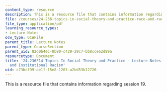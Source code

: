 ```yaml
---
content_type: resource
description: This is a resource file that contains information regarding session 19.
file: /courses/24-236-topics-in-social-theory-and-practice-race-and-racism-fall-2014/c73bcf99ae1f15e81203a2bd53b12726_MIT24_236F14_Sess19.pdf
file_type: application/pdf
learning_resource_types:
- Lecture Notes
ocw_type: OCWFile
parent_title: Lecture Notes
parent_type: CourseSection
parent_uid: 82d0b4ec-0b80-c429-29c7-bb8cce62d89a
resourcetype: Document
title: '24.236F14 Topics In Social Theory and Practice - Lecture Notes: Oppression
  and Institutional Racism'
uid: c73bcf99-ae1f-15e8-1203-a2bd53b12726
---
```

This is a resource file that contains information regarding session 19.

